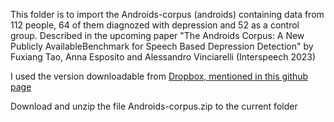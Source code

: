 This folder is to import the 
Androids-corpus (androids)
containing data from 112 people, 64 of them diagnozed with depression and 52 as a control group.
Described in the upcoming paper "The Androids Corpus: A New Publicly AvailableBenchmark for Speech Based Depression Detection" by Fuxiang Tao, Anna Esposito and Alessandro Vinciarelli (Interspeech 2023)

I used the version downloadable from [Dropbox, mentioned in this github page](https://github.com/androidscorpus/data)

Download and unzip the file Androids-corpus.zip to the current folder

